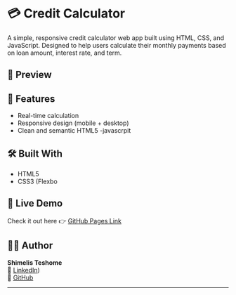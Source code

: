 # 💳 Credit Calculator

A simple, responsive credit calculator web app built using HTML, CSS, and JavaScript. Designed to help users calculate their monthly payments based on loan amount, interest rate, and term.

## 📸 Preview



## 🚀 Features

- Real-time calculation
- Responsive design (mobile + desktop)
- Clean and semantic HTML5
  -javascrpit 

## 🛠️ Built With

- HTML5
- CSS3 (Flexbo

## 📂 Live Demo

Check it out here 👉 [GitHub Pages Link](https://yourusername.github.io/repository-name/)

## 🧑‍💻 Author

**Shimelis Teshome**  
🔗 [LinkedIn](https://www.linkedin.com/in/shimelis-teshome/))  
🐙 [GitHub](https://github.com/Shimelistes)

---

